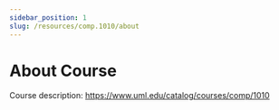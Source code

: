 ```yaml
---
sidebar_position: 1
slug: /resources/comp.1010/about
---
```


# About Course

Course description: https://www.uml.edu/catalog/courses/comp/1010
